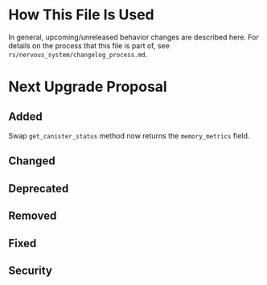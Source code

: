 # How This File Is Used

In general, upcoming/unreleased behavior changes are described here. For details
on the process that this file is part of, see
`rs/nervous_system/changelog_process.md`.

# Next Upgrade Proposal

## Added

Swap `get_canister_status` method now returns the `memory_metrics` field.

## Changed

## Deprecated

## Removed

## Fixed

## Security
